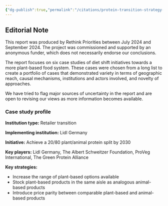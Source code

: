 ```yaml
---
{"dg-publish":true,"permalink":"/citations/protein-transition-strategy-lidl-germany-s-quantifiable-approach-to-sustainable-retail-rethink-priorities/","tags":["#retailers"],"created":"2025-10-23T17:42:46.882+01:00","updated":"2025-10-23T18:12:10.264+01:00"}
---
```


## Editorial Note
This report was produced by Rethink Priorities between July 2024 and September 2024. The project was commissioned and supported by an anonymous funder, which does not necessarily endorse our conclusions.

The report focuses on six case studies of diet shift initiatives towards a more plant-based food system. These cases were chosen from a long list to create a portfolio of cases that demonstrated variety in terms of geographic reach, causal mechanisms, institutions and actors involved, and novelty of approaches.

We have tried to flag major sources of uncertainty in the report and are open to revising our views as more information becomes available.

### Case study profile
**Institution type:** Retailer transition

**Implementing institution:** Lidl Germany

**Initiative:** Achieve a 20/80 plant/animal protein split by 2030

**Key players:** Lidl Germany, The Albert Schweitzer Foundation, ProVeg International, The Green Protein Alliance

**Key strategies:**

*   Increase the range of plant-based options available
*   Stock plant-based products in the same aisle as analogous animal-based products
*   Introduce price parity between comparable plant-based and animal-based products